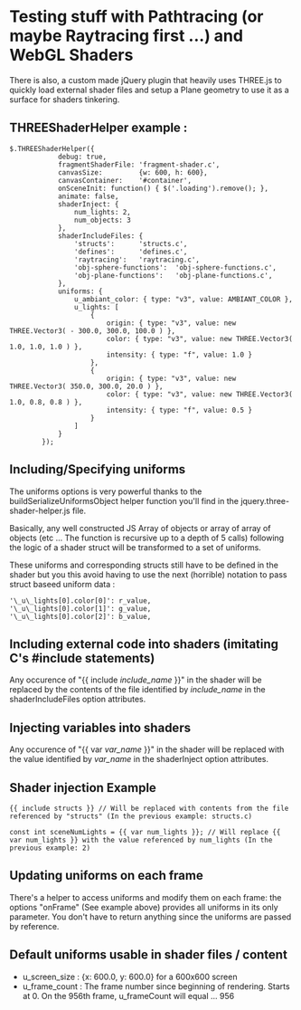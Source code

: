 # Testing stuff with Pathtracing (or maybe Raytracing first ...) and WebGL Shaders

There is also, a custom made jQuery plugin that heavily uses THREE.js to quickly
load external shader files and setup a Plane geometry to use it as a surface for 
shaders tinkering.


## THREEShaderHelper example : 

	$.THREEShaderHelper({
                debug: true,
                fragmentShaderFile: 'fragment-shader.c',
                canvasSize:         {w: 600, h: 600},
                canvasContainer:    '#container',
                onSceneInit: function() { $('.loading').remove(); },
                animate: false,
                shaderInject: {
                    num_lights: 2,
                    num_objects: 3
                },
                shaderIncludeFiles: {
                    'structs':      'structs.c',
                    'defines':      'defines.c',
                    'raytracing':   'raytracing.c',
                    'obj-sphere-functions':  'obj-sphere-functions.c',
                    'obj-plane-functions':   'obj-plane-functions.c',
                },
                uniforms: {
                    u_ambiant_color: { type: "v3", value: AMBIANT_COLOR },
                    u_lights: [
                        {
                            origin: { type: "v3", value: new THREE.Vector3( - 300.0, 300.0, 100.0 ) },
                            color: { type: "v3", value: new THREE.Vector3( 1.0, 1.0, 1.0 ) },
                            intensity: { type: "f", value: 1.0 }
                        },
                        {
                            origin: { type: "v3", value: new THREE.Vector3( 350.0, 300.0, 20.0 ) },
                            color: { type: "v3", value: new THREE.Vector3( 1.0, 0.8, 0.8 ) },
                            intensity: { type: "f", value: 0.5 }
                        }
                    ]
                }
            });


## Including/Specifying uniforms

The uniforms options is very powerful thanks to the buildSerializeUniformsObject helper function you'll find in the jquery.three-shader-helper.js file.

Basically, any well constructed JS Array of objects or array of array of objects (etc ... The function is recursive up to a depth of 5 calls) following the logic of a shader struct will be transformed to a set of uniforms.

These uniforms and corresponding structs still have to be defined in the shader but you this avoid having to use the next (horrible) notation to pass struct baseed uniform data :

    '\_u\_lights[0].color[0]': r_value,
    '\_u\_lights[0].color[1]': g_value,
    '\_u\_lights[0].color[2]': b_value,

## Including external code into shaders (imitating C's #include statements)

Any occurence of "{{ include _include\_name_ }}" in the shader will be replaced by the contents of the file identified by _include\_name_ in the shaderIncludeFiles option attributes.



## Injecting variables into shaders

Any occurence of "{{ var _var\_name_ }}" in the shader will be replaced with the value identified by _var\_name_ in the shaderInject option attributes.



## Shader injection Example
	
	{{ include structs }} // Will be replaced with contents from the file referenced by "structs" (In the previous example: structs.c)

	const int sceneNumLights = {{ var num_lights }}; // Will replace {{ var num_lights }} with the value referenced by num_lights (In the previous example: 2)



## Updating uniforms on each frame

There's a helper to access uniforms and modify them on each frame: the options "onFrame" (See example above) provides
all uniforms in its only parameter. You don't have to return anything since the uniforms are passed by reference.



## Default uniforms usable in shader files / content 

* u\_screen\_size : {x: 600.0, y: 600.0} for a 600x600 screen
* u\_frame\_count : The frame number since beginning of rendering. Starts at 0. On the 956th frame, u\_frameCount will equal ... 956